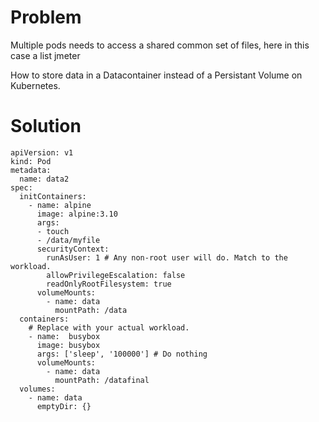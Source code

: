 # Problem


Multiple pods needs to access a shared common set of files, here in this case a list  jmeter 

How to store data in a Datacontainer instead of a Persistant Volume on Kubernetes.

# Solution



    apiVersion: v1
    kind: Pod
    metadata:
      name: data2
    spec:
      initContainers:
        - name: alpine
          image: alpine:3.10
          args:
          - touch
          - /data/myfile
          securityContext:
            runAsUser: 1 # Any non-root user will do. Match to the workload.
            allowPrivilegeEscalation: false
            readOnlyRootFilesystem: true
          volumeMounts:
            - name: data
              mountPath: /data
      containers:
        # Replace with your actual workload.
        - name:  busybox
          image: busybox
          args: ['sleep', '100000'] # Do nothing
          volumeMounts:
            - name: data
              mountPath: /datafinal
      volumes:
        - name: data
          emptyDir: {}
